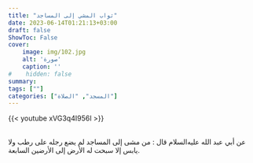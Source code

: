 ```yaml
---
title: "ثواب المشي إلى المساجد"
date: 2023-06-14T01:21:13+03:00
draft: false
ShowToc: False
cover:
    image: img/102.jpg
    alt: 'صورة'
    caption: ''
#    hidden: false
summary: 
tags: [""]
categories: ["المسجد", "الصلاة"]
---
```

{{< youtube xVG3q4I956I >}}  
 <br>

عن أبي عبد الله عليه‌السلام قال : من مشى إلى المساجد لم يضع
رجله على رطب ولا يابس إلا سبحت له الأرض إلى الأرضين السابعة.

